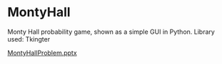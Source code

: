 # MontyHall
Monty Hall probability game, shown as a simple GUI in Python.
Library used: Tkingter

[MontyHallProblem.pptx](https://github.com/DmitryGusev91/MontyHall/files/10524223/MontyHallProblem.pptx)
